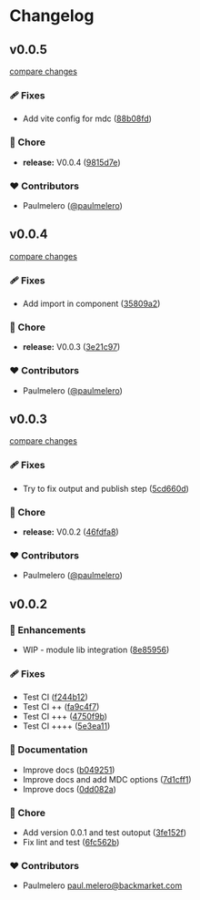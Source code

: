 # Changelog


## v0.0.5

[compare changes](https://github.com/paulmelero/content-island-nuxt-module/compare/v0.0.4...v0.0.5)

### 🩹 Fixes

- Add vite config for mdc ([88b08fd](https://github.com/paulmelero/content-island-nuxt-module/commit/88b08fd))

### 🏡 Chore

- **release:** V0.0.4 ([9815d7e](https://github.com/paulmelero/content-island-nuxt-module/commit/9815d7e))

### ❤️ Contributors

- Paulmelero ([@paulmelero](https://github.com/paulmelero))

## v0.0.4

[compare changes](https://github.com/paulmelero/content-island-nuxt-module/compare/v0.0.3...v0.0.4)

### 🩹 Fixes

- Add import in component ([35809a2](https://github.com/paulmelero/content-island-nuxt-module/commit/35809a2))

### 🏡 Chore

- **release:** V0.0.3 ([3e21c97](https://github.com/paulmelero/content-island-nuxt-module/commit/3e21c97))

### ❤️ Contributors

- Paulmelero ([@paulmelero](https://github.com/paulmelero))

## v0.0.3

[compare changes](https://github.com/paulmelero/content-island-nuxt-module/compare/v0.0.2...v0.0.3)

### 🩹 Fixes

- Try to fix output and publish step ([5cd660d](https://github.com/paulmelero/content-island-nuxt-module/commit/5cd660d))

### 🏡 Chore

- **release:** V0.0.2 ([46fdfa8](https://github.com/paulmelero/content-island-nuxt-module/commit/46fdfa8))

### ❤️ Contributors

- Paulmelero ([@paulmelero](https://github.com/paulmelero))

## v0.0.2


### 🚀 Enhancements

- WIP - module lib integration ([8e85956](https://github.com/paulmelero/content-island-nuxt-module/commit/8e85956))

### 🩹 Fixes

- Test CI ([f244b12](https://github.com/paulmelero/content-island-nuxt-module/commit/f244b12))
- Test CI ++ ([fa9c4f7](https://github.com/paulmelero/content-island-nuxt-module/commit/fa9c4f7))
- Test CI +++ ([4750f9b](https://github.com/paulmelero/content-island-nuxt-module/commit/4750f9b))
- Test CI ++++ ([5e3ea11](https://github.com/paulmelero/content-island-nuxt-module/commit/5e3ea11))

### 📖 Documentation

- Improve docs ([b049251](https://github.com/paulmelero/content-island-nuxt-module/commit/b049251))
- Improve docs and add MDC options ([7d1cff1](https://github.com/paulmelero/content-island-nuxt-module/commit/7d1cff1))
- Improve docs ([0dd082a](https://github.com/paulmelero/content-island-nuxt-module/commit/0dd082a))

### 🏡 Chore

- Add version 0.0.1 and test outoput ([3fe152f](https://github.com/paulmelero/content-island-nuxt-module/commit/3fe152f))
- Fix lint and test ([6fc562b](https://github.com/paulmelero/content-island-nuxt-module/commit/6fc562b))

### ❤️ Contributors

- Paulmelero <paul.melero@backmarket.com>


